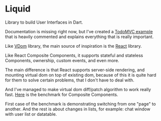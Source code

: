 # Liquid

Library to build User Interfaces in Dart.

Documentation is missing right now, but I've created a
[TodoMVC example](https://github.com/localvoid/todomvc-liquid) that is
heavily commented and explains everything that is really important.

Like [VDom](https://github.com/localvoid/vdom) library, the main
source of inspiration is the [React](http://facebook.github.io/react/)
library.

Like React Composite Components, it supports stateful and stateless
Components, ownership, custom events, and even more.

The main difference is that React supports server-side rendering, and
mounting virtual dom on top of existing dom, because of this it is
quite hard for them to solve certain problems, that I don't have to
deal with.

And I've managed to make virtual dom diff/patch algorithm to work
really
fast. [Here](https://localvoid.github.io/vdom-benchmark/components.html)
is the benchmark for Composite Components.

First case of the benchmark is demonstrating switching from one "page"
to another. And the rest is about changes in lists, for example: chat
window with user list or datatable.

